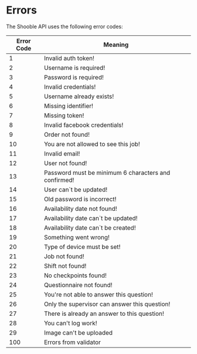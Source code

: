 # Errors

The Shooble API uses the following error codes:

Error Code | Meaning
---------- | -------
1 | Invalid auth token!
2 | Username is required!
3 | Password is required!
4 | Invalid credentials!
5 | Username already exists!
6 | Missing identifier!
7 | Missing token!
8 | Invalid facebook credentials!
9 | Order not found!
10 | You are not allowed to see this job!
11 | Invalid email!
12 | User not found!
13 | Password must be minimum 6 characters and confirmed!
14 | User can`t be updated!
15 | Old password is incorrect!
16 | Availability date not found!
17 | Availability date can`t be updated!
18 | Availability date can`t be created!
19 | Something went wrong!
20 | Type of device must be set!
21 | Job not found!
22 | Shift not found!
23 | No checkpoints found!
24 | Questionnaire not found!
25 | You're not able to answer this question!
26 | Only the supervisor can answer this question!
27 | There is already an answer to this question!
28 | You can't log work!
29 | Image can't be uploaded
100 | Errors from validator